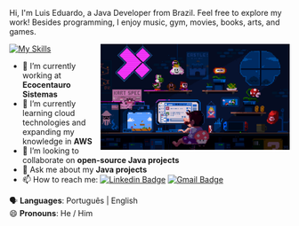Hi, I'm Luis Eduardo, a Java Developer from Brazil. Feel free to explore my work! Besides programming, I enjoy music, gym, movies, books, arts, and games.

<img align="right" alt="Code Mario image" src="mario.gif" width="340px"/>

[![My Skills](https://skillicons.dev/icons?i=java,spring,py,aws,mysql,docker,postgres,mongodb)](https://skillicons.dev)

- 🔭 I’m currently working at **Ecocentauro Sistemas**
- 🌱 I’m currently learning cloud technologies and expanding my knowledge in **AWS**
- 👯 I’m looking to collaborate on **open-source Java projects**
- 💬 Ask me about my **Java projects**
- 📫 How to reach me: [![Linkedin Badge](https://img.shields.io/badge/-LuisWilke-blue?style=flat-square&logo=Linkedin&logoColor=white&link=https://www.linkedin.com/in/luiseduardow/)](https://www.linkedin.com/in/luiseduardow/) [![Gmail Badge](https://img.shields.io/badge/-wilkellopes@gmail.com-c14438?style=flat-square&logo=Gmail&logoColor=white&link=mailto:wilkellopes@gmail.com)](mailto:wilkellopes@gmail.com)

:speaking_head: **Languages**: Português | English  
😄 **Pronouns**: He / Him
